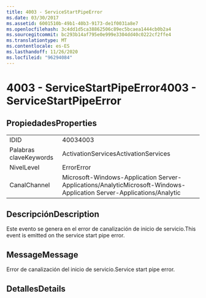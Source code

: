```yaml
---
title: 4003 - ServiceStartPipeError
ms.date: 03/30/2017
ms.assetid: 6001510b-49b1-40b3-9173-de1f0031a8e7
ms.openlocfilehash: 3c4dd1d5ca38862506c89ec5bcaea1444cb0b2a4
ms.sourcegitcommit: bc293b14af795e0e999e3304dd40c0222cf2ffe4
ms.translationtype: MT
ms.contentlocale: es-ES
ms.lasthandoff: 11/26/2020
ms.locfileid: "96294084"
---
```

# <a name="4003---servicestartpipeerror"></a><span data-ttu-id="32ea6-102">4003 - ServiceStartPipeError</span><span class="sxs-lookup"><span data-stu-id="32ea6-102">4003 - ServiceStartPipeError</span></span>

## <a name="properties"></a><span data-ttu-id="32ea6-103">Propiedades</span><span class="sxs-lookup"><span data-stu-id="32ea6-103">Properties</span></span>  
  
|||  
|-|-|  
|<span data-ttu-id="32ea6-104">ID</span><span class="sxs-lookup"><span data-stu-id="32ea6-104">ID</span></span>|<span data-ttu-id="32ea6-105">4003</span><span class="sxs-lookup"><span data-stu-id="32ea6-105">4003</span></span>|  
|<span data-ttu-id="32ea6-106">Palabras clave</span><span class="sxs-lookup"><span data-stu-id="32ea6-106">Keywords</span></span>|<span data-ttu-id="32ea6-107">ActivationServices</span><span class="sxs-lookup"><span data-stu-id="32ea6-107">ActivationServices</span></span>|  
|<span data-ttu-id="32ea6-108">Nivel</span><span class="sxs-lookup"><span data-stu-id="32ea6-108">Level</span></span>|<span data-ttu-id="32ea6-109">Error</span><span class="sxs-lookup"><span data-stu-id="32ea6-109">Error</span></span>|  
|<span data-ttu-id="32ea6-110">Canal</span><span class="sxs-lookup"><span data-stu-id="32ea6-110">Channel</span></span>|<span data-ttu-id="32ea6-111">Microsoft-Windows-Application Server-Applications/Analytic</span><span class="sxs-lookup"><span data-stu-id="32ea6-111">Microsoft-Windows-Application Server-Applications/Analytic</span></span>|  
  
## <a name="description"></a><span data-ttu-id="32ea6-112">Descripción</span><span class="sxs-lookup"><span data-stu-id="32ea6-112">Description</span></span>  

 <span data-ttu-id="32ea6-113">Este evento se genera en el error de canalización de inicio de servicio.</span><span class="sxs-lookup"><span data-stu-id="32ea6-113">This event is emitted on the service start pipe error.</span></span>  
  
## <a name="message"></a><span data-ttu-id="32ea6-114">Message</span><span class="sxs-lookup"><span data-stu-id="32ea6-114">Message</span></span>  

 <span data-ttu-id="32ea6-115">Error de canalización del inicio de servicio.</span><span class="sxs-lookup"><span data-stu-id="32ea6-115">Service start pipe error.</span></span>  
  
## <a name="details"></a><span data-ttu-id="32ea6-116">Detalles</span><span class="sxs-lookup"><span data-stu-id="32ea6-116">Details</span></span>
